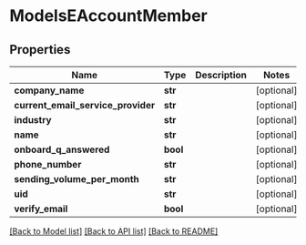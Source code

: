 # ModelsEAccountMember

## Properties
Name | Type | Description | Notes
------------ | ------------- | ------------- | -------------
**company_name** | **str** |  | [optional] 
**current_email_service_provider** | **str** |  | [optional] 
**industry** | **str** |  | [optional] 
**name** | **str** |  | [optional] 
**onboard_q_answered** | **bool** |  | [optional] 
**phone_number** | **str** |  | [optional] 
**sending_volume_per_month** | **str** |  | [optional] 
**uid** | **str** |  | [optional] 
**verify_email** | **bool** |  | [optional] 

[[Back to Model list]](../README.md#documentation-for-models) [[Back to API list]](../README.md#documentation-for-api-endpoints) [[Back to README]](../README.md)


